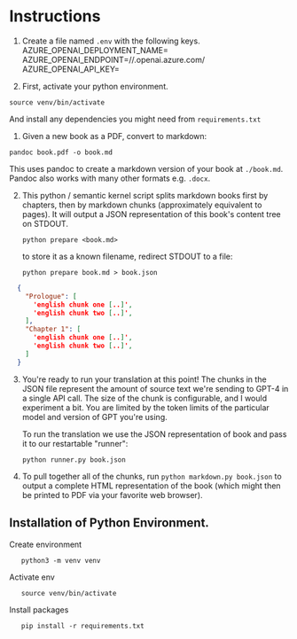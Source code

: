 

# Instructions

1. Create a file named `.env` with the following keys.
AZURE_OPENAI_DEPLOYMENT_NAME=<deployment name>
AZURE_OPENAI_ENDPOINT=//<endpoint>.openai.azure.com/
AZURE_OPENAI_API_KEY=


1. First, activate your python environment.

  `source venv/bin/activate`

   And install any dependencies you might need from `requirements.txt`

1. Given a new book as a PDF, convert to markdown:

  `pandoc book.pdf -o book.md`

  This uses pandoc to create a markdown version of your book at `./book.md`.
  Pandoc also works with many other formats e.g. `.docx`.

2. This python / semantic kernel script splits markdown books first by chapters, 
   then by markdown chunks (approximately equivalent to pages). It will output a
   JSON representation of this book's content tree on STDOUT.

   `python prepare <book.md>`

   to store it as a known filename, redirect STDOUT to a file:

   `python prepare book.md > book.json`

  ```json
    {
      "Prologue": [
        'english chunk one [..]',
        'english chunk two [..]',
      ],
      "Chapter 1": [
        'english chunk one [..]',
        'english chunk two [..]',
      ]
    }
  ```

3. You're ready to run your translation at this point! The chunks in the JSON
   file represent the amount of source text we're sending to GPT-4 in a single
   API call. The size of the chunk is configurable, and I would experiment a
   bit. You are limited by the token limits of the particular model and version
   of GPT you're using.

   To run the translation we use the JSON representation of book and pass it to
   our restartable "runner":

   `python runner.py book.json`

4. To pull together all of the chunks, run `python markdown.py book.json` to
   output a complete HTML representation of the book (which might then be
   printed to PDF via your favorite web browser).


## Installation of Python Environment.

Create environment
```
   python3 -m venv venv
```

Activate env
```
   source venv/bin/activate
```

Install packages
```
   pip install -r requirements.txt
```

